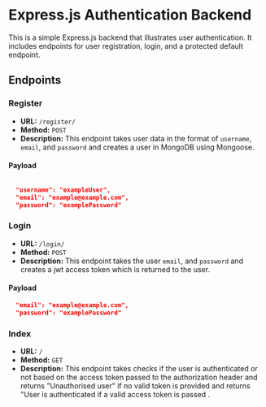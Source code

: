 
# Express.js Authentication Backend

This is a simple Express.js backend that illustrates user authentication. It includes endpoints for user registration, login, and a protected default endpoint.

## Endpoints

### Register

- **URL:** `/register/`
- **Method:** `POST`
- **Description:** This endpoint takes user data in the format of `username`, `email`, and `password` and creates a user in MongoDB using Mongoose.
  
#### Payload
```json

  "username": "exampleUser",
  "email": "example@example.com",
  "password": "examplePassword"
```



### Login

- **URL:** `/login/`
- **Method:** `POST`
- **Description:** This endpoint takes  the user `email`, and `password` and creates a jwt access token which is returned to the user.
  
#### Payload
```json
  "email": "example@example.com",
  "password": "examplePassword"
```


### Index

- **URL:** `/`
- **Method:** `GET`
- **Description:** This endpoint takes  checks if the user is authenticated or not based on the access token passed to the authorization header and returns "Unauthorised user" if no valid token is provided and returns "User is authenticated if a valid access token is passed .
  






